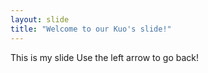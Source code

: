 ```yaml
---
layout: slide
title: "Welcome to our Kuo's slide!"
---
```

This is my slide
Use the left arrow to go back!
